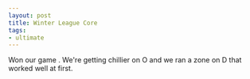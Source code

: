 ```yaml
---
layout: post
title: Winter League Core
tags:
- ultimate
---
```


Won our game . We're getting chillier on O and we ran a zone on D that worked well at first.
